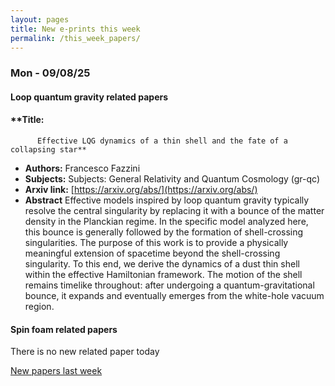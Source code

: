 ```yaml
---
layout: pages
title: New e-prints this week
permalink: /this_week_papers/
---
```




### Mon - 09/08/25

#### Loop quantum gravity related papers

#### **Title:
          Effective LQG dynamics of a thin shell and the fate of a collapsing star**
 - **Authors:** Francesco Fazzini
 - **Subjects:** Subjects:
General Relativity and Quantum Cosmology (gr-qc)
 - **Arxiv link:** [https://arxiv.org/abs/](https://arxiv.org/abs/)
 - **Abstract**
 Effective models inspired by loop quantum gravity typically resolve the central singularity by replacing it with a bounce of the matter density in the Planckian regime. In the specific model analyzed here, this bounce is generally followed by the formation of shell-crossing singularities. The purpose of this work is to provide a physically meaningful extension of spacetime beyond the shell-crossing singularity. To this end, we derive the dynamics of a dust thin shell within the effective Hamiltonian framework. The motion of the shell remains timelike throughout: after undergoing a quantum-gravitational bounce, it expands and eventually emerges from the white-hole vacuum region. 

#### Spin foam related papers

There is no new related paper today 




[New papers last week]({{site.url}}/archived/weekly/pre-prints/2025/09/08/archived_weekly_papers.html)